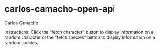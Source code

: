 # carlos-camacho-open-api
Carlos Camacho

Instructions:
Click the "fetch character" button to display information on a random character or the "fetch species" button to display information on a random species.
